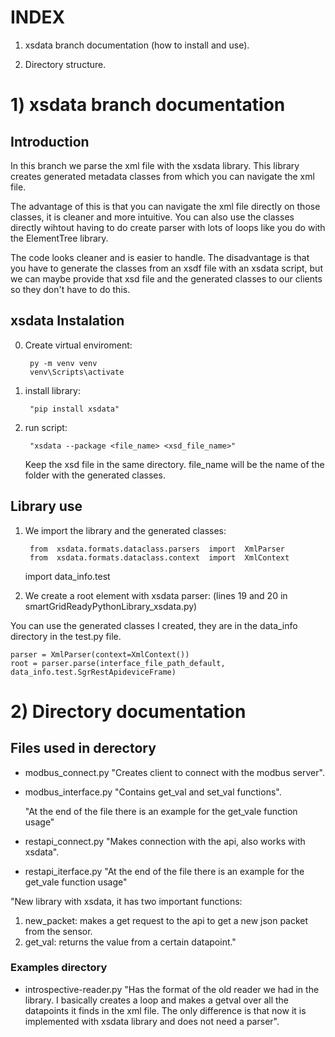 # INDEX

 1) xsdata branch documentation (how to install and use).

 2) Directory structure.

# 1) xsdata branch documentation

## Introduction
In this branch we parse the xml file with the xsdata library. This library creates generated metadata classes from which you can navigate the xml file.

The advantage of this is that you can navigate the xml file directly on those classes, it is cleaner and more intuitive. 
You can also use the classes directly wihtout having to do create parser with lots of loops like you do with the ElementTree library.

The code looks cleaner and is easier to handle. The disadvantage is that you have to generate the classes from an xsdf file with an xsdata script, but we can maybe provide that xsd file and the generated classes to our clients so they don't have to do this.

## xsdata Instalation
0) Create virtual enviroment:

		py -m venv venv
		venv\Scripts\activate
1) install library: 

		"pip install xsdata"
2) run script: 

		"xsdata --package <file_name> <xsd_file_name>"
	Keep the xsd file in the same directory.
	file_name will be the name of the folder with the generated classes.
	
## Library use
1) We import the library and the generated classes:

		from  xsdata.formats.dataclass.parsers  import  XmlParser 
		from  xsdata.formats.dataclass.context  import  XmlContext
	import  data_info.test

2) We create a root element with xsdata parser: (lines 19 and 20 in smartGridReadyPythonLibrary_xsdata.py)

You can use the generated classes I created, they are in the data_info directory in the test.py file.

	parser = XmlParser(context=XmlContext())
	root = parser.parse(interface_file_path_default, data_info.test.SgrRestApideviceFrame)

# 2) Directory documentation


## Files used in derectory

- modbus_connect.py
	"Creates client to connect with the modbus server".
	
- modbus_interface.py
	"Contains get_val and set_val functions".
	
	"At the end of the file there is an example for the get_vale function usage"

- restapi_connect.py
	"Makes connection with the api, also works with xsdata".

- restapi_iterface.py
"At the end of the file there is an example for the get_vale function usage"

"New library with xsdata, it has two important functions:
1) new_packet: makes a get request to the api to get a new json packet from the sensor.
2) get_val: returns the value from a certain datapoint."



### Examples directory

- introspective-reader.py
"Has the format of the old reader we had in the library. I basically creates a loop and makes a getval over all the datapoints it finds in the xml file.
The only difference is that now it is implemented with xsdata library and does not need a parser".


